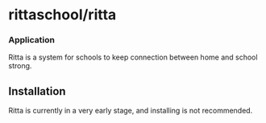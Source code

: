 # rittaschool/ritta
### Application
Ritta is a system for schools to keep connection between home and school strong.

## Installation

Ritta is currently in a very early stage, and installing is not recommended.
